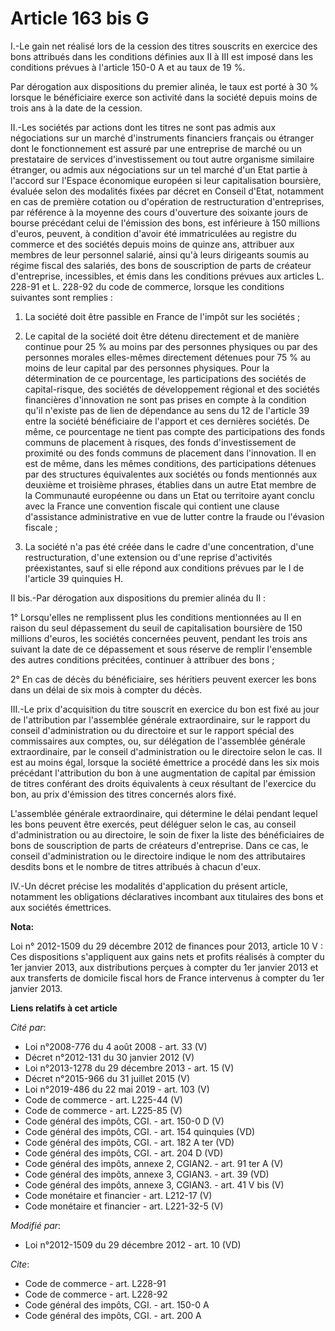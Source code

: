 # Article 163 bis G

I.-Le gain net réalisé lors de la cession des titres souscrits en exercice des bons attribués dans les conditions définies
aux II à III est imposé dans les conditions prévues à l'article 150-0 A et au taux de 19 %. 

Par dérogation aux dispositions du premier alinéa, le taux est porté à 30 % lorsque le bénéficiaire exerce son activité dans
la société depuis moins de trois ans à la date de la cession. 

II.-Les sociétés par actions dont les titres ne sont pas admis aux négociations sur un marché d'instruments financiers
français ou étranger dont le fonctionnement est assuré par une entreprise de marché ou un prestataire de services
d'investissement ou tout autre organisme similaire étranger, ou admis aux négociations sur un tel marché d'un Etat partie à
l'accord sur l'Espace économique européen si leur capitalisation boursière, évaluée selon des modalités fixées par décret en
Conseil d'Etat, notamment en cas de première cotation ou d'opération de restructuration d'entreprises, par référence à la
moyenne des cours d'ouverture des soixante jours de bourse précédant celui de l'émission des bons, est inférieure à 150
millions d'euros, peuvent, à condition d'avoir été immatriculées au registre du commerce et des sociétés depuis moins de
quinze ans, attribuer aux membres de leur personnel salarié, ainsi qu'à leurs dirigeants soumis au régime fiscal des
salariés, des bons de souscription de parts de créateur d'entreprise, incessibles, et émis dans les conditions prévues aux
articles L. 228-91 et L. 228-92 du code de commerce, lorsque les conditions suivantes sont remplies : 

1. La société doit être passible en France de l'impôt sur les sociétés ; 

2. Le capital de la société doit être détenu directement et de manière continue pour 25 % au moins par des personnes
physiques ou par des personnes morales elles-mêmes directement détenues pour 75 % au moins de leur capital par des personnes
physiques. Pour la détermination de ce pourcentage, les participations des sociétés de capital-risque, des sociétés de
développement régional et des sociétés financières d'innovation ne sont pas prises en compte à la condition qu'il n'existe
pas de lien de dépendance au sens du 12 de l'article 39 entre la société bénéficiaire de l'apport et ces dernières sociétés.
De même, ce pourcentage ne tient pas compte des participations des fonds communs de placement à risques, des fonds
d'investissement de proximité ou des fonds communs de placement dans l'innovation. Il en est de même, dans les mêmes
conditions, des participations détenues par des structures équivalentes aux sociétés ou fonds mentionnés aux deuxième et
troisième phrases, établies dans un autre Etat membre de la Communauté européenne ou dans un Etat ou territoire ayant conclu
avec la France une convention fiscale qui contient une clause d'assistance administrative en vue de lutter contre la fraude
ou l'évasion fiscale ; 

3. La société n'a pas été créée dans le cadre d'une concentration, d'une restructuration, d'une extension ou d'une reprise
d'activités préexistantes, sauf si elle répond aux conditions prévues par le I de l'article 39 quinquies H. 

II bis.-Par dérogation aux dispositions du premier alinéa du II : 

1° Lorsqu'elles ne remplissent plus les conditions mentionnées au II en raison du seul dépassement du seuil de capitalisation
boursière de 150 millions d'euros, les sociétés concernées peuvent, pendant les trois ans suivant la date de ce dépassement
et sous réserve de remplir l'ensemble des autres conditions précitées, continuer à attribuer des bons ; 

2° En cas de décès du bénéficiaire, ses héritiers peuvent exercer les bons dans un délai de six mois à compter du décès. 

III.-Le prix d'acquisition du titre souscrit en exercice du bon est fixé au jour de l'attribution par l'assemblée générale
extraordinaire, sur le rapport du conseil d'administration ou du directoire et sur le rapport spécial des commissaires aux
comptes, ou, sur délégation de l'assemblée générale extraordinaire, par le conseil d'administration ou le directoire selon le
cas. Il est au moins égal, lorsque la société émettrice a procédé dans les six mois précédant l'attribution du bon à une
augmentation de capital par émission de titres conférant des droits équivalents à ceux résultant de l'exercice du bon, au
prix d'émission des titres concernés alors fixé.

L'assemblée générale extraordinaire, qui détermine le délai pendant lequel les bons peuvent être exercés, peut déléguer selon
le cas, au conseil d'administration ou au directoire, le soin de fixer la liste des bénéficiaires de bons de souscription de
parts de créateurs d'entreprise. Dans ce cas, le conseil d'administration ou le directoire indique le nom des attributaires
desdits bons et le nombre de titres attribués à chacun d'eux. 

IV.-Un décret précise les modalités d'application du présent article, notamment les obligations déclaratives incombant aux
titulaires des bons et aux sociétés émettrices.

**Nota:**

Loi n° 2012-1509 du 29 décembre 2012 de finances pour 2013, article 10 V : Ces dispositions s'appliquent aux gains nets et
profits réalisés à compter du 1er janvier 2013, aux distributions perçues à compter du 1er janvier 2013 et aux transferts de
domicile fiscal hors de France intervenus à compter du 1er janvier 2013.

**Liens relatifs à cet article**

_Cité par_:

  - Loi n°2008-776 du 4 août 2008 - art. 33 (V)
  - Décret n°2012-131 du 30 janvier 2012 (V)
  - Loi n°2013-1278 du 29 décembre 2013 - art. 15 (V)
  - Décret n°2015-966 du 31 juillet 2015 (V)
  - Loi n°2019-486 du 22 mai 2019 - art. 103 (V)
  - Code de commerce - art. L225-44 (V)
  - Code de commerce - art. L225-85 (V)
  - Code général des impôts, CGI. - art. 150-0 D (V)
  - Code général des impôts, CGI. - art. 154 quinquies (VD)
  - Code général des impôts, CGI. - art. 182 A ter (VD)
  - Code général des impôts, CGI. - art. 204 D (VD)
  - Code général des impôts, annexe 2, CGIAN2. - art. 91 ter A (V)
  - Code général des impôts, annexe 3, CGIAN3. - art. 39 (VD)
  - Code général des impôts, annexe 3, CGIAN3. - art. 41 V bis (V)
  - Code monétaire et financier - art. L212-17 (V)
  - Code monétaire et financier - art. L221-32-5 (V)

_Modifié par_:

  - Loi n°2012-1509 du 29 décembre 2012 - art. 10 (VD)

_Cite_:

  - Code de commerce - art. L228-91
  - Code de commerce - art. L228-92
  - Code général des impôts, CGI. - art. 150-0 A
  - Code général des impôts, CGI. - art. 200 A
